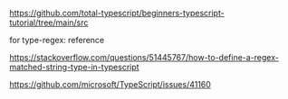 https://github.com/total-typescript/beginners-typescript-tutorial/tree/main/src




for type-regex: reference 

https://stackoverflow.com/questions/51445767/how-to-define-a-regex-matched-string-type-in-typescript

https://github.com/microsoft/TypeScript/issues/41160